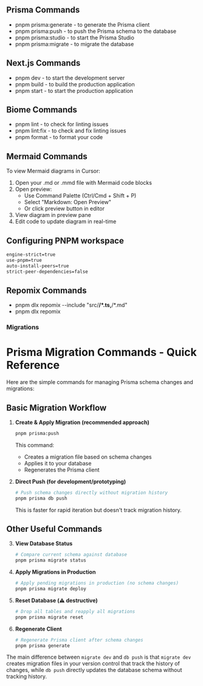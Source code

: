 ## Prisma Commands

- pnpm prisma:generate - to generate the Prisma client
- pnpm prisma:push - to push the Prisma schema to the database
- pnpm prisma:studio - to start the Prisma Studio
- pnpm prisma:migrate - to migrate the database

## Next.js Commands

- pnpm dev - to start the development server
- pnpm build - to build the production application
- pnpm start - to start the production application


## Biome Commands

- pnpm lint - to check for linting issues
- pnpm lint:fix - to check and fix linting issues
- pnpm format - to format your code

## Mermaid Commands
To view Mermaid diagrams in Cursor:

1. Open your .md or .mmd file with Mermaid code blocks
2. Open preview:
   - Use Command Palette (Ctrl/Cmd + Shift + P)
   - Select "Markdown: Open Preview"
   - Or click preview button in editor
3. View diagram in preview pane
4. Edit code to update diagram in real-time

## Configuring PNPM workspace

```bash
engine-strict=true
use-pnpm=true
auto-install-peers=true
strict-peer-dependencies=false
```
## Repomix Commands

- pnpm dlx repomix --include "src/**/*.ts,**/*.md"
- pnpm dlx repomix

### Migrations
# Prisma Migration Commands - Quick Reference

Here are the simple commands for managing Prisma schema changes and migrations:

## Basic Migration Workflow

1. **Create & Apply Migration (recommended approach)**
   ```bash
   pnpm prisma:push
   ```
   This command:
   - Creates a migration file based on schema changes
   - Applies it to your database
   - Regenerates the Prisma client

2. **Direct Push (for development/prototyping)**
   ```bash
   # Push schema changes directly without migration history
   pnpm prisma db push
   ```
   This is faster for rapid iteration but doesn't track migration history.

## Other Useful Commands

3. **View Database Status**
   ```bash
   # Compare current schema against database
   pnpm prisma migrate status
   ```

4. **Apply Migrations in Production**
   ```bash
   # Apply pending migrations in production (no schema changes)
   pnpm prisma migrate deploy
   ```

5. **Reset Database (⚠️ destructive)**
   ```bash
   # Drop all tables and reapply all migrations
   pnpm prisma migrate reset
   ```

6. **Regenerate Client**
   ```bash
   # Regenerate Prisma client after schema changes
   pnpm prisma generate
   ```

The main difference between `migrate dev` and `db push` is that `migrate dev` creates migration files in your version control that track the history of changes, while `db push` directly updates the database schema without tracking history.
